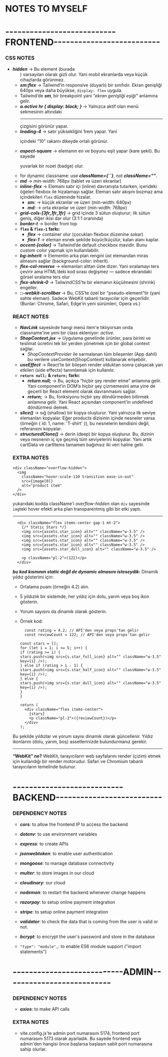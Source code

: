 # NOTES TO MYSELF

# ---------------------------FRONTEND--------------------------

### CSS NOTES

- **_hidden_** → Bu element (burada <ul>) varsayılan olarak gizli olur. Yani mobil ekranlarda veya küçük cihazlarda görünmez.
- **_sm:flex_** → Tailwind’in responsive (duyarlı) bir sınıfıdır. Ekran genişliği 640px veya daha büyükse, `display: flex` uygula.
- Tailwind’de **_sm_**, bir breakpoint yani _“ekran genişliği eşiği”_ anlamına gelir.
- **_a.active hr { display: block; }_** → Yalnızca aktif olan menü sekmesinin altındaki <hr> çizgisini görünür yapar.
- **_leading-4_** → satır yüksekliğini 1rem yapar. Yani <p> içindeki “10” rakamı dikeyde ortalı görünür.
- **_aspect-square_** → elemanın en ve boyunu eşit yapar (kare şekil). Bu sayede <p> yuvarlak bir rozet (badge) olur.
- for dynamic classname: use **_className={``}_**, not **_className=""_**.
- **_md_** → _min-width:_ 768px (tablet ve üzeri ekranlar)
- **_inline-flex_** → Elemanı satır içi (inline) davranışta tutarken, içerideki öğeleri flexbox ile hizalamayı sağlar. Eleman satır akışını bozmaz ama içindekileri `flex` düzeninde hizalar.
  - **_sm:_** → küçük ekranlar ve üzeri (min-width: 640px)
  - **_md:_** → orta ekranlar ve üzeri (min-width: 768px)
- **_grid-cols-[3fr_1fr_1fr]_** → grid içinde 3 sütun oluşturur; ilk sütun geniş, diğer ikisi dar olur (3:1:1 oranında)
- **_border-t_** → border from top
- **`flex` & `flex-1` farkı:**
  - **_flex_** → container olur (çocukları flexbox düzenine sokar)
  - **_flex-1_** → eleman esnek şekilde büyür/küçülür, kalan alanı kaplar.
- **_accent-[color]_** → Tailwind’de default checkbox mavidir. Bunu custom color yapmak için kullanılabilir.
- **_bg-inherit_** → Elementin arka plan rengini üst elemandan miras almasını sağlar (background-color: inherit).
- **_flex-col-reverse_** → elemanları alttan üste dizer. Yani sıralamayı ters çevirir ama HTML’deki kod sırası değişmez — sadece ekrandaki görsel sıralama ters olur
- **_flex-shrink-0_** → TailwindCSS’te bir elemanın küçülmesini (shrink) engeller.
- **_::-webkit-scrollbar_** → Bu, CSS’te özel bir “pseudo-element”tir (yani sahte eleman). Sadece WebKit tabanlı tarayıcılar için geçerlidir.(Bunlar: Chrome, Safari, Edge’in yeni sürümleri, Opera vs.)

### REACT NOTES

- **_NavLink_** sayesinde hangi menü item'e tıklıyorsan onda classname'ine yeni bir class ekleniyor: _active_.
- **_ShopContext.jsx_** → Uygulama genelinde ürünler, para birimi ve teslimat ücretini tek bir yerden yönetmek için bir global context sağlar.
  - _ShopContextProvider_ ile sarmalanan tüm bileşenler (App dahil) bu verilere useContext(ShopContext) kullanarak erişebilir.
- **_useEffect_** → React’te bir bileşen render olduktan sonra çalışacak yan etkileri (side effects) tanımlamak için kullanılır.
- **`return null;` & `return;` farkı:**
  - **_return null;_** → Bu, açıkça “hiçbir şey render etme” anlamına gelir.
    Yani component’in DOM’a hiçbir şey çizmemesini ama yine de geçerli bir React element olarak davranmasını sağlar.
  - **_return;_** → Bu, fonksiyonu hiçbir şey döndürmeden bitirmek anlamına gelir.
    Yani React açısından component’in undefined döndürmesi demek.
- **_slice()_** → sığ (shallow) bir kopya oluşturur. Yani yalnızca ilk seviye elemanları kopyalar.
  Eğer products dizisinin içinde nesneler varsa (örneğin { id: 1, name: 'T-shirt' }), bu nesnelerin kendisini değil, referansını kopyalar.
- **_structuredClone()_** → derin (deep) bir kopya oluşturur. Bu, dizinin veya nesnenin iç içe geçmiş tüm seviyelerini kopyalar.
  Yani artık cartData ve cartItems tamamen bağımsız iki veri haline gelir.

### EXTRA NOTES

```
<div className="overflow-hidden">
  <img
    className="hover:scale-110 transition ease-in-out"
    src={image[0]}
    alt="product item"
  />
</div>
```

yukarıdaki kodda className'i _overflow-hidden_ olan `div` sayesinde `img`teki hover efekti arka plan transparentmiş gibi bir etki yaptı.

---

```
  <div className="flex items-center gap-1 mt-2">
    {/* Static Stars */}
    <img src={assets.star_icon} alt="" className="w-3.5" />
    <img src={assets.star_icon} alt="" className="w-3.5" />
    <img src={assets.star_icon} alt="" className="w-3.5" />
    <img src={assets.star_icon} alt="" className="w-3.5" />
    <img src={assets.star_dull_icon} alt="" className="w-3.5" />

    <p className="pl-2">(122)</p>
  </div>
```

**_bu kod kısmının static değil de dynamic olmasını isteseydik:_**
Dinamik yıldız gösterimi için:

- Ortalama puanı (örneğin 4.2) alın.
- 5 yıldızlık bir sistemde, her yıldız için dolu, yarım veya boş ikon gösterin.
- Yorum sayısını da dinamik olarak gösterin.
- Örnek kod:

  ```
    const rating = 4.2; // API'den veya props'tan gelir
    const reviewCount = 122; // API'den veya props'tan gelir

  const stars = [];
  for (let i = 1; i <= 5; i++) {
  if (rating >= i) {
  stars.push(<img src={s.star_full_icon} alt="" className="w-3.5" key={i} />);
  } else if (rating > i - 1) {
  stars.push(<img src={s.star_half_icon} alt="" className="w-3.5" key={i} />);
  } else {
  stars.push(<img src={s.star_dull_icon} alt="" className="w-3.5" key={i} />);
  }
  }

  return (
    <div className="flex items-center">
      {stars}
      <p className="pl-2">({reviewCount})</p>
    </div>
  );
  ```

Bu şekilde yıldızlar ve yorum sayısı dinamik olarak güncellenir. Yıldız ikonlarını (dolu, yarım, boş) assetlerinizde bulundurmanız gerekir.

---

**“WebKit” ne?**
WebKit, tarayıcıların web sayfalarını render (çizim) etmek için kullandığı bir render motorudur.
Safari ve Chromium tabanlı tarayıcıların temelinde bulunur.

# ---------------------------BACKEND--------------------------

### DEPENDENCY NOTES

- **_cors_**: to allow the frontend IP to access the backend
- **_dotenv_**: to use environment variables
- **_express_**: to create APIs
- **_jsonwebtoken_**: to enable user authentication
- **_mongoose_**: to manage database connectivity
- **_multer_**: to store images in our cloud
- **_cloudinary_**: our cloud
- **_nodemon_**: to restart the backend whenever change happens
- **_razorpay_**: to setup online payment integration
- **_stripe_**: to setup online payment integration
- **_validator_**: to check the data that is coming from the user is valid or not.
- **_bcrypt_**: to encrypt the user's password and store in the database

- `"type": "module",`: to enable ES6 module support ("import statements")

# ---------------------------ADMIN--------------------------

### DEPENDENCY NOTES

- **_axios_**: to make API calls

### EXTRA NOTES

- vite.config.js'te admin port numarasını 5174, frontend port numarasını 5173 olarak ayarladık. Bu sayede frontend veya admin'den hangisi önce başlarsa başlasın sabit port numarasına sahip olurlar.
